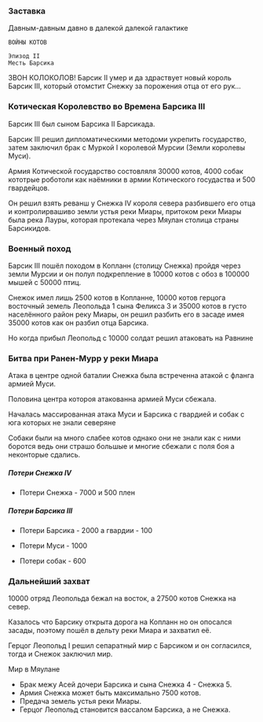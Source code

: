 ### Заставка

Давным-давным давно в далекой далекой галактике

    ВОЙНЫ КОТОВ

    Эпизод II
    Месть Барсика

ЗВОН КОЛОКОЛОВ! Барсик II умер и да здраствует новый король Барсик III,
который отомстит Снежку за порожения отца от его рук...

### Котическая Королевство во Времена Барсика III

Барсик III был сыном Барсика II Барсикада.

Барсик III решил дипломатическими методоми укрепить государство,
затем заключил брак с Муркой I королевой Мурсии (Земли королевы Муси).

Армия Котической государство состовляля 30000 котов,
4000 собак кототрые роботоли как наёмники в армии Котического госудаства и
500 гвардейцов.

Он решил взять реванш у Снежка IV короля севера разбившего его отца и контролирвашиво земли устья реки Миары,
притоком реки Миары была река Лауры,
которая протекала через Мяулан столица страны Барсикидов.

### Военный поход

Барсик III пошёл походом в Копланн (столицу Снежка) пройдя через земли Мурсии и он полул подкрепление в 10000 котов с обоз в 100000 мышей с 50000 птиц.

Снежок имел лишь 2500 котов в Копланне, 10000 котов герцога восточный земель Леопольда 1 сына Феликса 3 и 35000 котов в густо населённого район реку Миары,
он решил разбить его в засаде имея 35000 котов как он разбил отца Барсика.

Но когда прибыл Леопольд с 10000 солдат решил атаковать на Равнине

### Битва при Ранен-Мурр у реки Миара

Атака в центре одной баталии Снежка была встреченна атакой с фланга армией Муси.

Половина центра котороя атакованна армией Муси сбежала.

Началась массированная атака Муси и Барсика с гвардией и собак с юга которых не знали северяне

Собаки были на много слабее котов однако они не знали как с ними боротся ведь они страшо большые и многие сбежали с поля боя а неконторые сдались.

##### Потери Снежка IV
- Потери Снежка - 7000 и 500 плен

##### Потери Барсика III

- Потери Барсика - 2000 а гвардии - 100

- Потери Муси - 1000

- Потери собак - 600

### Дальнейший захват

10000 отряд Леопольда бежал на восток, а 27500 котов Снежка на север.

Казалось что Барсику открыта дорога на Копланн но он опосался засады,
поэтому пошёл в дельту реки Миара и захватил её.

Герцог Леопольд I решил сепаратный мир с Барсиком и он согласился,
тогда и Снежок заключил мир.

Мир в Мяулане
- Брак межу Асей дочери Барсика и сына Снежка 4 - Снежка 5.
- Армия Снежка может быть максимально 7500 котов.
- Предача земель устья реки Миары.
- Герцог Леопольд становится вассалом Барсика, а не Снежка.

<!-- сдеся -->